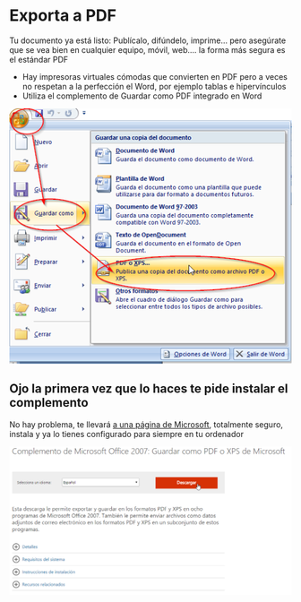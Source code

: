 # Exporta a PDF

Tu documento ya está listo: Publícalo, difúndelo, imprime... pero asegúrate que se vea bien en cualquier equipo, móvil, web.... la forma más segura es el estándar PDF

- Hay impresoras virtuales cómodas que convierten en PDF pero a veces no respetan a la perfección el Word, por ejemplo tablas e hipervínculos
- Utiliza el complemento de Guardar como PDF integrado en Word

![](https://raw.githubusercontent.com/catedu/soportes-informaticos-profesorado/master/img/2017-01-28_08_58_53-Documento1_-_Microsoft_Word.png)

## Ojo la primera vez que lo haces te pide instalar el complemento

No hay problema, te llevará [a una página de Microsoft](https://www.microsoft.com/es-es/download/details.aspx?id=7), totalmente seguro, instala y ya lo tienes configurado para siempre en tu ordenador

![](https://raw.githubusercontent.com/catedu/soportes-informaticos-profesorado/master/img/2017-01-28_09_04_09-Download_Complemento_de_Microsoft_Office_2007__Guardar_como_PDF_o_XPS_de_Microso.png)
